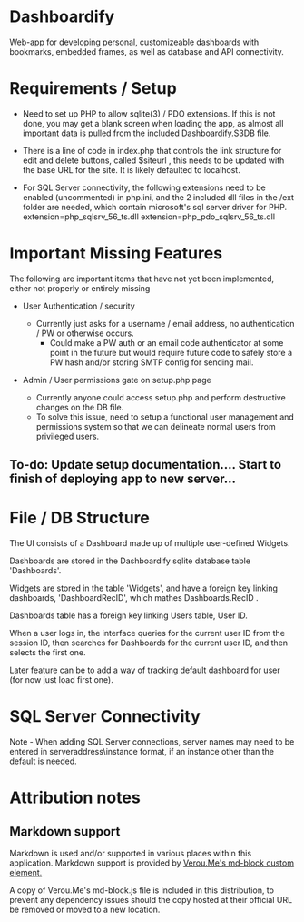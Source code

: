 # Dashboardify
Web-app for developing personal, customizeable dashboards with bookmarks, embedded frames, as well as database and API connectivity.

# Requirements / Setup

- Need to set up PHP to allow sqlite(3) / PDO extensions.
If this is not done, you may get a blank screen when loading the app, as almost all important data is pulled from the included Dashboardify.S3DB file.

- There is a line of code in index.php that controls the link structure for edit and delete buttons, called $siteurl , this needs to be updated with the base URL for the site. It is likely defaulted to localhost. 

- For SQL Server connectivity, the following extensions need to be enabled (uncommented) in php.ini, and the 2 included dll files in the /ext folder are needed, which contain microsoft's sql server driver for PHP.
    extension=php_sqlsrv_56_ts.dll
    extension=php_pdo_sqlsrv_56_ts.dll  

# Important Missing Features

The following are important items that have not yet been implemented, either not properly or entirely missing

* User Authentication / security
    * Currently just asks for a username / email address, no authentication / PW or otherwise occurs.
        * Could make a PW auth or an email code authenticator at some point in the future but would require future code to safely store a PW hash and/or storing SMTP config for sending mail. 
    
* Admin / User permissions gate on setup.php page
    * Currently anyone could access setup.php and perform destructive changes on the DB file. 
    * To solve this issue, need to setup a functional user management and permissions system so that we can delineate normal users from privileged users. 

## To-do: Update setup documentation.... Start to finish of deploying app to new server...


# File / DB Structure

The UI consists of a Dashboard made up of multiple user-defined Widgets.

Dashboards are stored in the Dashboardify sqlite database table 'Dashboards'.

Widgets are stored in the table 'Widgets', and have a foreign key linking dashboards, 'DashboardRecID', which mathes Dashboards.RecID .

Dashboards table has a foreign key linking Users table, User ID.

When a user logs in, the interface queries for the current user ID from the session ID, then searches for Dashboards for the current user ID, and then selects the first one. 

Later feature can be to add a way of tracking default dashboard for user (for now just load first one).

# SQL Server Connectivity

Note - When adding SQL Server connections, server names may need to be entered in serveraddress\instance format, if an instance other than the default is needed. 


# Attribution notes

## Markdown support

Markdown is used and/or supported in various places within this application. Markdown support is provided by [Verou.Me's md-block custom element.](https://md-block.verou.me/)

A copy of Verou.Me's md-block.js file is included in this distribution, to prevent any dependency issues should the copy hosted at their official URL be removed or moved to a new location. 

